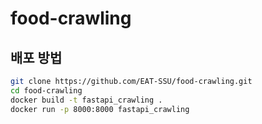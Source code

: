 # food-crawling

## 배포 방법
```bash
git clone https://github.com/EAT-SSU/food-crawling.git
cd food-crawling
docker build -t fastapi_crawling .
docker run -p 8000:8000 fastapi_crawling
```
